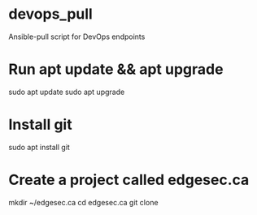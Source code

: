 # devops_pull
Ansible-pull script for DevOps endpoints

# Run apt update && apt upgrade
sudo apt update
sudo apt upgrade

# Install git
sudo apt install git

# Create a project called edgesec.ca 
mkdir ~/edgesec.ca
cd edgesec.ca
git clone 
